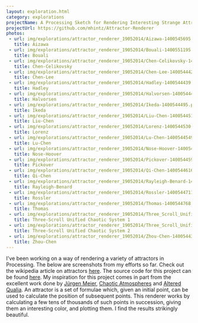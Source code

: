 ```yaml
---
layout: exploration.html
category: explorations
projectName: A Processing Sketch for Rendering Interesting Strange Attractors
projectUrl: https://github.com/mhintz/Attractor-Renderer
photos:
 - url: img/explorations/attractor_renderer_19052014/Aizawa-1400545695.png
   title: Aizawa
 - url: img/explorations/attractor_renderer_19052014/Bouali-1400551195.png
   title: Bouali
 - url: img/explorations/attractor_renderer_19052014/Chen-Celikovsky-1400544394.png
   title: Chen-Celikovsky
 - url: img/explorations/attractor_renderer_19052014/Chen-Lee-1400544422.png
   title: Chen-Lee
 - url: img/explorations/attractor_renderer_19052014/Hadley-1400544439.png
   title: Hadley
 - url: img/explorations/attractor_renderer_19052014/Halvorsen-1400544462.png
   title: Halvorsen
 - url: img/explorations/attractor_renderer_19052014/Ikeda-1400544495.png
   title: Ikeda
 - url: img/explorations/attractor_renderer_19052014/Liu-Chen-1400544512.png
   title: Liu-Chen
 - url: img/explorations/attractor_renderer_19052014/Lorenz-1400544530.png
   title: Lorenz
 - url: img/explorations/attractor_renderer_19052014/Lu-Chen-1400544549.png
   title: Lu-Chen
 - url: img/explorations/attractor_renderer_19052014/Nose-Hoover-1400544583.png
   title: Nose-Hoover
 - url: img/explorations/attractor_renderer_19052014/Pickover-1400544598.png
   title: Pickover
 - url: img/explorations/attractor_renderer_19052014/Qi-Chen-1400544616.png
   title: Qi-Chen
 - url: img/explorations/attractor_renderer_19052014/Rayleigh-Benard-1400544644.png
   title: Rayleigh-Benard
 - url: img/explorations/attractor_renderer_19052014/Rossler-1400544711.png
   title: Rossler
 - url: img/explorations/attractor_renderer_19052014/Thomas-1400544768.png
   title: Thomas
 - url: img/explorations/attractor_renderer_19052014/Three_Scroll_Unified_Chaotic_System-1400544864.png
   title: Three-Scroll Unified Chaotic System 1
 - url: img/explorations/attractor_renderer_19052014/Three_Scroll_Unified_Chaotic_System_2-1400544978.png
   title: Three-Scroll Unified Chaotic System 2
 - url: img/explorations/attractor_renderer_19052014/Zhou-Chen-1400544352.png
   title: Zhou-Chen
---
```


I've been working on a way of rendering a variety of attractors in Processing. The below are screenshots from my efforts so far. Check out the wikipedia article on attractors <a href="http://en.wikipedia.org/wiki/Attractor" target="_blank">here</a>. The source code for this project can be found <a href="https://github.com/mhintz/Attractor-Renderer" target="_blank">here</a>. My inspiration for this project comes in part from the excellent work done by <a href="http://www.3d-meier.de/" target="_blank">Jürgen Meier</a>, <a href="http://chaoticatmospheres.com/125670/1204030/gallery/mathrules-strange-attractors" target="_blank">Chaotic Atmospheres</a> and <a href="http://alteredqualia.com/attractor" target="_blank">Altered Qualia</a>. An attractor is a set of formulae which, given an initial point, can be used to calculate the position of subsequent points. This renderer works by calculating a few tens of thousands of such points in succession, giving them an interesting color, and plotting them. I find the results strikingly beautiful.
